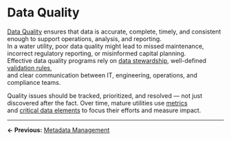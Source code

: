 # Data Quality

[Data Quality](../glossary.md#data-quality) ensures that data is accurate, complete, timely, and consistent enough to support operations, analysis, and reporting.  
In a water utility, poor data quality might lead to missed maintenance, incorrect regulatory reporting, or misinformed capital planning.  
Effective data quality programs rely on [data stewardship](../glossary.md#stewardship), well-defined [validation rules](../glossary.md#validation-rule),  
and clear communication between IT, engineering, operations, and compliance teams.

Quality issues should be tracked, prioritized, and resolved — not just discovered after the fact. Over time, mature utilities use [metrics](../glossary.md#metrics)  
and [critical data elements](../glossary.md#critical-data-element) to focus their efforts and measure impact.


---

**← Previous:** [Metadata Management](../10_metadata/index.md)
